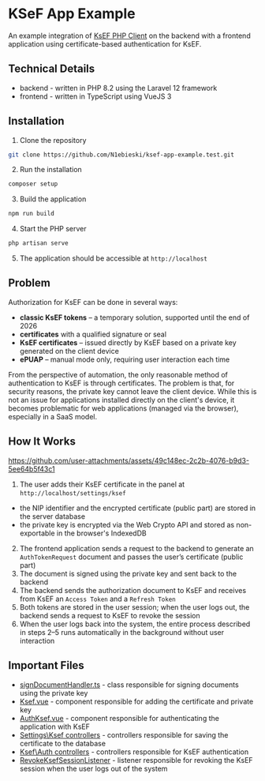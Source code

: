 # KSeF App Example

An example integration of [KsEF PHP Client](https://github.com/N1ebieski/ksef-php-client) on the backend with a frontend application using certificate-based authentication for KsEF.

## Technical Details

- backend - written in PHP 8.2 using the Laravel 12 framework  
- frontend - written in TypeScript using VueJS 3

## Installation

1. Clone the repository

```bash
git clone https://github.com/N1ebieski/ksef-app-example.test.git
```

2. Run the installation

```bash
composer setup
```

3. Build the application

```bash
npm run build
```

4. Start the PHP server

```bash
php artisan serve
```

5. The application should be accessible at `http://localhost`

## Problem

Authorization for KsEF can be done in several ways:

- **classic KsEF tokens** – a temporary solution, supported until the end of 2026
- **certificates** with a qualified signature or seal
- **KsEF certificates** – issued directly by KsEF based on a private key generated on the client device
- **ePUAP** – manual mode only, requiring user interaction each time

From the perspective of automation, the only reasonable method of authentication to KsEF is through certificates. The problem is that, for security reasons, the private key cannot leave the client device. While this is not an issue for applications installed directly on the client's device, it becomes problematic for web applications (managed via the browser), especially in a SaaS model.

## How It Works

https://github.com/user-attachments/assets/49c148ec-2c2b-4076-b9d3-5ee64b5f43c1

1. The user adds their KsEF certificate in the panel at `http://localhost/settings/ksef`

- the NIP identifier and the encrypted certificate (public part) are stored in the server database
- the private key is encrypted via the Web Crypto API and stored as non-exportable in the browser's IndexedDB

2. The frontend application sends a request to the backend to generate an `AuthTokenRequest` document and passes the user’s certificate (public part)
3. The document is signed using the private key and sent back to the backend
4. The backend sends the authorization document to KsEF and receives from KsEF an `Access Token` and a `Refresh Token`
5. Both tokens are stored in the user session; when the user logs out, the backend sends a request to KsEF to revoke the session
6. When the user logs back into the system, the entire process described in steps 2–5 runs automatically in the background without user interaction

## Important Files

- [signDocumentHandler.ts](https://github.com/N1ebieski/ksef-app-example.test/blob/main/resources/js/actions/signDocumentHandler.ts) - class responsible for signing documents using the private key
- [Ksef.vue](https://github.com/N1ebieski/ksef-app-example.test/blob/main/resources/js/pages/settings/Ksef.vue) - component responsible for adding the certificate and private key
- [AuthKsef.vue](https://github.com/N1ebieski/ksef-app-example.test/blob/main/resources/js/components/AuthKsef.vue) - component responsible for authenticating the application with KsEF
- [Settings\Ksef controllers](https://github.com/N1ebieski/ksef-app-example.test/tree/main/app/Http/Controllers/Settings/Ksef) - controllers responsible for saving the certificate to the database
- [Ksef\Auth controllers](https://github.com/N1ebieski/ksef-app-example.test/tree/main/app/Http/Controllers/Ksef/Auth) - controllers responsible for KsEF authentication
- [RevokeKsefSessionListener](https://github.com/N1ebieski/ksef-app-example.test/blob/main/app/Listeners/RevokeKsefSessionListener.php) - listener responsible for revoking the KsEF session when the user logs out of the system

